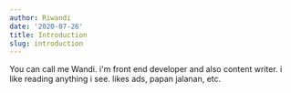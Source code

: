 ```yaml
---
author: Riwandi
date: '2020-07-26'
title: Introduction
slug: introduction
---
```


You can call me Wandi. i'm front end developer and also content writer. i like reading anything i see. likes ads, papan jalanan, etc.